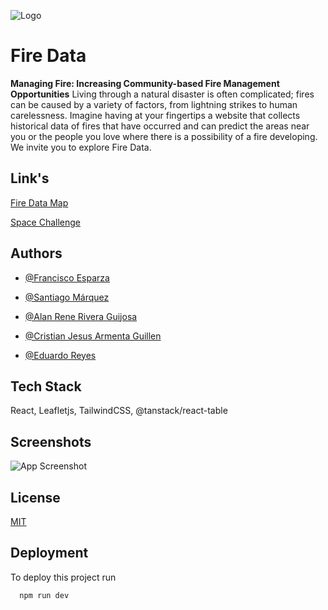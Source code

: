 
![Logo](https://i.postimg.cc/3rCNsNZz/Firefly-log-with-text-Fire-Data-69734-1.jpg)


# Fire Data


**Managing Fire: Increasing Community-based Fire Management Opportunities** 
Living through a natural disaster is often complicated; fires can be caused by a variety of factors, from lightning strikes to human carelessness. Imagine having at your fingertips a website that collects historical data of fires that have occurred and can predict the areas near you or the people you love where there is a possibility of a fire developing. We invite you to explore Fire Data.


## Link's
[Fire Data Map](https://nasa-fire-guardians.vercel.app/map)

[Space Challenge](https://www.spaceappschallenge.org/2023/find-a-team/fire-guardians/?tab=project)
## Authors

- [@Francisco Esparza](https://www.linkedin.com/in/franciscoesparzap/)

- [@Santiago Márquez](https://www.linkedin.com/in/santiago-m%C3%A1rquez-1294a9230/?utm_source=share&utm_campaign=share_via&utm_content=profile&utm_medium=android_app)

- [@Alan Rene Rivera Guijosa](https://www.linkedin.com/in/alan-rene-rivera-guijosa-1baa8a27b/?utm_source=share&utm_campaign=share_via&utm_content=profile&utm_medium=android_app)

- [@Cristian Jesus Armenta Guillen](https://www.linkedin.com/in/cristianarmenta/?utm_source=share&utm_campaign=share_via&utm_content=profile&utm_medium=ios_app)

- [@Eduardo Reyes](https://www.linkedin.com/in/eduardo-reyes-navarro-b1786b27b/)
## Tech Stack
React, Leafletjs, TailwindCSS, @tanstack/react-table



## Screenshots

![App Screenshot](https://i.postimg.cc/T1XsnDcf/index.png)


## License

[MIT](https://choosealicense.com/licenses/mit/)


## Deployment

To deploy this project run

```bash
  npm run dev
```

